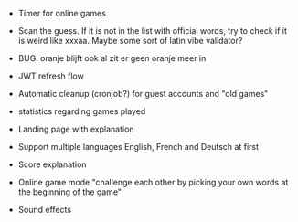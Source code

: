 - Timer for online games

- Scan the guess. If it is not in the list with official words, try to check if it is weird like xxxaa. Maybe some sort of latin vibe validator?
- BUG: oranje blijft ook al zit er geen oranje meer in
- JWT refresh flow
- Automatic cleanup (cronjob?) for guest accounts and "old games"
- statistics regarding games played
- Landing page with explanation
- Support multiple languages English, French and Deutsch at first
- Score explanation
- Online game mode "challenge each other by picking your own words at the beginning of the game"
- Sound effects